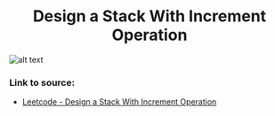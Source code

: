 <h1 align="center">Design a Stack With Increment Operation</h1>

![alt text](https://images2.imgbox.com/c6/1d/1N9fP0Rp_o.png?raw=true)

### Link to source: 
- <a href="https://leetcode.com/problems/design-a-stack-with-increment-operation/">Leetcode - Design a Stack With Increment Operation</a>
